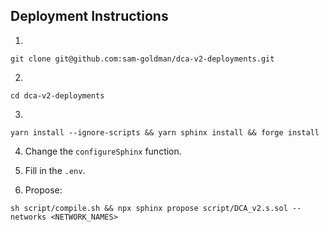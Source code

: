 ## Deployment Instructions

1. 
```
git clone git@github.com:sam-goldman/dca-v2-deployments.git
```

2. 
```
cd dca-v2-deployments
```

3. 
```
yarn install --ignore-scripts && yarn sphinx install && forge install
```

4. Change the `configureSphinx` function.

5. Fill in the `.env`.

6. Propose:
```
sh script/compile.sh && npx sphinx propose script/DCA_v2.s.sol --networks <NETWORK_NAMES>
```